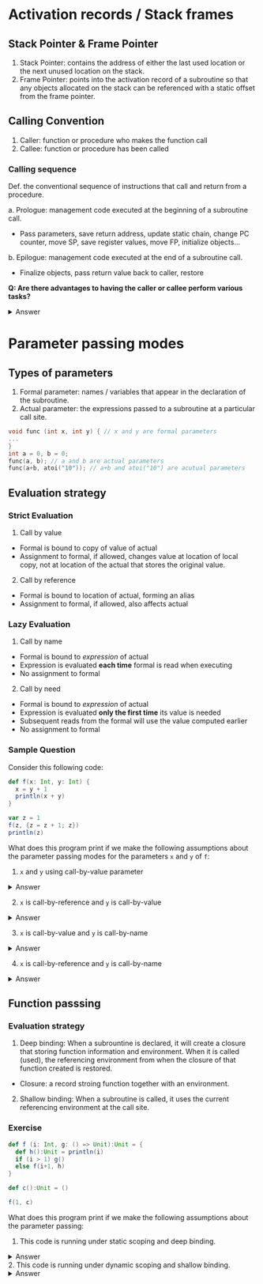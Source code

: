 # Activation records / Stack frames

## Stack Pointer & Frame Pointer
1. Stack Pointer: contains the address of either the last used location or the next unused location on the stack.
2. Frame Pointer: points into the activation record of a subroutine so that any objects allocated on the stack can be referenced with a static offset from the frame pointer.

## Calling Convention
1. Caller: function or procedure who makes the function call
2. Callee: function or procedure has been called
### Calling sequence
Def. the conventional sequence of instructions that call and return from a procedure.

a. Prologue: management code executed at the beginning of a subroutine call.
- Pass parameters, save return address, update static chain, change PC counter, move SP, save register values, move FP, initialize objects...

b. Epilogue: management code executed at the end of a subroutine call.
- Finalize objects, pass return value back to caller, restore

**Q: Are there advantages to having the caller or callee perform various tasks?**
<details><summary>Answer</summary>
     <p>
     If possible, have the callee perform tasks: task code needs to occur only once, rather than at every call site
     </p>
</details>

# Parameter passing modes

## Types of parameters
1. Formal parameter: names / variables that appear in the declaration of the subroutine.
2. Actual parameter: the expressions passed to a subroutine at a particular call site.

```C++
void func (int x, int y) { // x and y are formal parameters
...
}
int a = 0, b = 0; 
func(a, b); // a and b are actual parameters
func(a+b, atoi("10")); // a+b and atoi("10") are acutual parameters
```

## Evaluation strategy

### Strict Evaluation
1. Call by value
  - Formal is bound to copy of value of actual
  - Assignment to formal, if allowed, changes value at location of local copy, not at location of the actual that stores the original value.
2. Call by reference
  - Formal is bound to location of actual, forming an alias
  - Assignment to formal, if allowed, also affects actual

### Lazy Evaluation
1. Call by name
  - Formal is bound to *expression* of actual
  - Expression is evaluated **each time** formal is read when executing
  - No assignment to formal

2. Call by need
  - Formal is bound to *expression* of actual
  - Expression is evaluated **only the first time** its value is needed
  - Subsequent reads from the formal will use the value computed earlier
  - No assignment to formal
### Sample Question
Consider this following code:
```scala
def f(x: Int, y: Int) {
  x = y + 1
  println(x + y)
}

var z = 1
f(z, {z = z + 1; z})
println(z)
```
What does this program print if we make the following assumptions about the parameter passing modes for the parameters `x` and `y` of `f`:

1. `x` and `y` using call-by-value parameter
<details><summary>Answer</summary>
    <p> 
     5 2
</p></details>

2. `x` is call-by-reference and `y` is call-by-value
<details><summary>Answer</summary>
    <p> 
     5 3
</p></details>

3. `x` is call-by-value and `y` is call-by-name
<details><summary>Answer</summary>
    <p> 
     6 3
</p></details>

4. `x` is call-by-reference and `y` is call-by-name
<details><summary>Answer</summary>
    <p> 
     7 4
</p></details>

## Function passsing

### Evaluation strategy

1. Deep binding: When a subrountine is declared, it will create a closure that storing function information and environment. When it is called (used), the referencing environment from when the closure of that function created is restored.
  - Closure: a record stroing function together with an environment.
2. Shallow binding: When a subroutine is called, it uses the current referencing environment at the call site.

### Exercise
```Scala
def f (i: Int, g: () => Unit):Unit = {
  def h():Unit = println(i)
  if (i > 1) g()
  else f(i+1, h)
}

def c():Unit = ()

f(1, c)
```
What does this program print if we make the following assumptions about the parameter passing:

1. This code is running under static scoping and deep binding.
<details><summary>Answer</summary>
    <p> 
     1
</p></details>
2. This code is running under dynamic scoping and shallow binding.
<details><summary>Answer</summary>
    <p> 
     2
</p></details>
